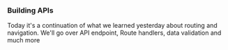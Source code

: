 ### Building APIs

Today it's a continuation of what we learned yesterday about routing and navigation. We'll go over API endpoint, Route handlers, data validation and much more

